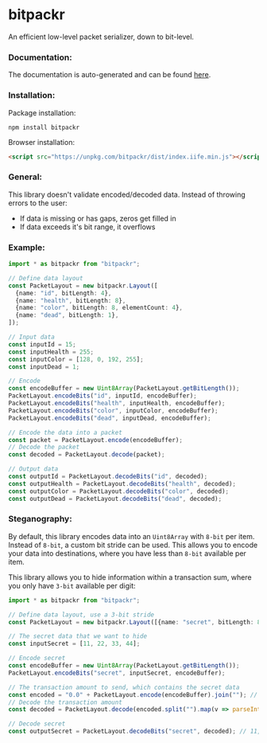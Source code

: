 # bitpackr

An efficient low-level packet serializer, down to bit-level.

### Documentation:
The documentation is auto-generated and can be found [here](https://maierfelix.github.io/bitpackr/docs).

### Installation:
Package installation:
````
npm install bitpackr
````

Browser installation:
````html
<script src="https://unpkg.com/bitpackr/dist/index.iife.min.js"></script>
````

### General:
This library doesn't validate encoded/decoded data. Instead of throwing errors to the user:
 - If data is missing or has gaps, zeros get filled in
 - If data exceeds it's bit range, it overflows

### Example:

````ts
import * as bitpackr from "bitpackr";

// Define data layout
const PacketLayout = new bitpackr.Layout([
  {name: "id", bitLength: 4},
  {name: "health", bitLength: 8},
  {name: "color", bitLength: 8, elementCount: 4},
  {name: "dead", bitLength: 1},
]);

// Input data
const inputId = 15;
const inputHealth = 255;
const inputColor = [128, 0, 192, 255];
const inputDead = 1;

// Encode
const encodeBuffer = new Uint8Array(PacketLayout.getBitLength());
PacketLayout.encodeBits("id", inputId, encodeBuffer);
PacketLayout.encodeBits("health", inputHealth, encodeBuffer);
PacketLayout.encodeBits("color", inputColor, encodeBuffer);
PacketLayout.encodeBits("dead", inputDead, encodeBuffer);

// Encode the data into a packet
const packet = PacketLayout.encode(encodeBuffer);
// Decode the packet
const decoded = PacketLayout.decode(packet);

// Output data
const outputId = PacketLayout.decodeBits("id", decoded);
const outputHealth = PacketLayout.decodeBits("health", decoded);
const outputColor = PacketLayout.decodeBits("color", decoded);
const outputDead = PacketLayout.decodeBits("dead", decoded);
````

### Steganography:

By default, this library encodes data into an `Uint8Array` with `8-bit` per item. Instead of `8-bit`, a custom bit stride can be used. This allows you to encode your data into destinations, where you have less than `8-bit` available per item.

This library allows you to hide information within a transaction sum, where you only have `3-bit` available per digit:

````ts
import * as bitpackr from "bitpackr";

// Define data layout, use a 3-bit stride
const PacketLayout = new bitpackr.Layout([{name: "secret", bitLength: 8, elementCount: 4}], 3);

// The secret data that we want to hide
const inputSecret = [11, 22, 33, 44];

// Encode secret
const encodeBuffer = new Uint8Array(PacketLayout.getBitLength());
PacketLayout.encodeBits("secret", inputSecret, encodeBuffer);

// The transaction amount to send, which contains the secret data
const encoded = "0.0" + PacketLayout.encode(encodeBuffer).join(""); // 0.031031201450
// Decode the transaction amount
const decoded = PacketLayout.decode(encoded.split("").map(v => parseInt(v)).slice(3));

// Decode secret
const outputSecret = PacketLayout.decodeBits("secret", decoded); // 11, 22, 33, 44
````
